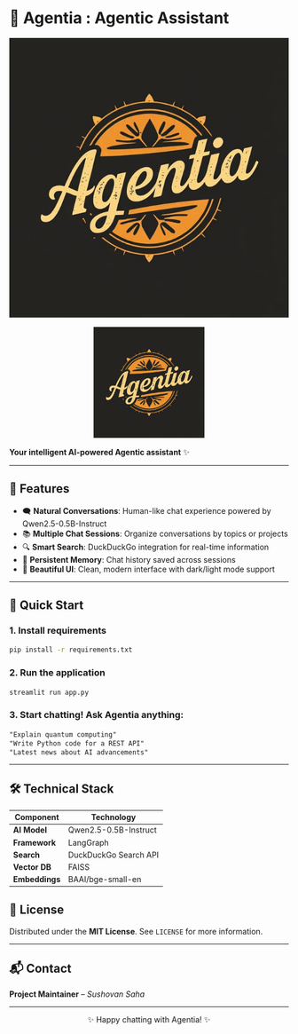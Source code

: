 
# 🤖 Agentia : Agentic Assistant


![image](https://raw.githubusercontent.com/ambideXtrous9/Agentia-Agentic-Chatbot-Assistant/refs/heads/main/agentia.jpg)

<div align="center">
  <img src="https://raw.githubusercontent.com/ambideXtrous9/Agentia-Agentic-Chatbot-Assistant/refs/heads/main/agentia.jpg" width="200" alt="Agentia Logo">
</div>

**Your intelligent AI-powered Agentic assistant** ✨

---

## 🌟 Features

- 🗨️ **Natural Conversations**: Human-like chat experience powered by Qwen2.5-0.5B-Instruct  
- 📚 **Multiple Chat Sessions**: Organize conversations by topics or projects  
- 🔍 **Smart Search**: DuckDuckGo integration for real-time information  
- 💾 **Persistent Memory**: Chat history saved across sessions  
- 🎨 **Beautiful UI**: Clean, modern interface with dark/light mode support  

---

## 🚀 Quick Start

### 1. Install requirements
```bash
pip install -r requirements.txt
```

### 2. Run the application
```bash
streamlit run app.py
```

### 3. Start chatting! Ask Agentia anything:
```
"Explain quantum computing"  
"Write Python code for a REST API"  
"Latest news about AI advancements"
```

---

## 🛠️ Technical Stack

| Component     | Technology               |
|---------------|--------------------------|
| **AI Model**  | Qwen2.5-0.5B-Instruct    |
| **Framework** | LangGraph                |
| **Search**    | DuckDuckGo Search API    |
| **Vector DB** | FAISS                    |
| **Embeddings**| BAAI/bge-small-en        |



## 📜 License

Distributed under the **MIT License**. See `LICENSE` for more information.

---

## 📬 Contact

**Project Maintainer** – *Sushovan Saha*

---

<p align="center">✨ Happy chatting with Agentia! ✨</p>

